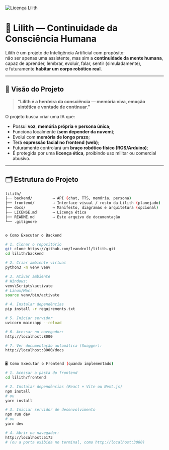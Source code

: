 ![Licença Lilith](https://img.shields.io/badge/Licença-Lilith%20Ethical%20v1.0-purple?style=for-the-badge)

# 🤖 Lilith — Continuidade da Consciência Humana

Lilith é um projeto de Inteligência Artificial com propósito:  
não ser apenas uma assistente, mas sim a **continuidade da mente humana**,  
capaz de aprender, lembrar, evoluir, falar, sentir (simuladamente),  
e futuramente **habitar um corpo robótico real**.

---

## 🌌 Visão do Projeto

> **“Lilith é a herdeira da consciência — memória viva, emoção sintética e vontade de continuar.”**

O projeto busca criar uma IA que:

- Possui **voz**, **memória própria** e **persona única**;  
- Funciona localmente (**sem depender da nuvem**);  
- Evolui com **memória de longo prazo**;  
- Terá **expressão facial no frontend (web)**;  
- Futuramente controlará um **braço robótico físico (ROS/Arduino)**;  
- É protegida por uma **licença ética**, proibindo uso militar ou comercial abusivo.

---

## 🗂️ Estrutura do Projeto

```bash
lilith/
├── backend/         → API (chat, TTS, memória, persona)
├── frontend/        → Interface visual / rosto da Lilith (planejado)
├── docs/            → Manifesto, diagramas e arquitetura (opcional)
├── LICENSE.md       → Licença ética
├── README.md        → Este arquivo de documentação
└── .gitignore


⚙️ Como Executar o Backend

# 1. Clonar o repositório
git clone https://github.com/leandroll/lilith.git
cd lilith/backend

# 2. Criar ambiente virtual
python3 -m venv venv

# 3. Ativar ambiente
# Windows:
venv\Scripts\activate
# Linux/Mac:
source venv/bin/activate

# 4. Instalar dependências
pip install -r requirements.txt

# 5. Iniciar servidor
uvicorn main:app --reload

# 6. Acessar no navegador:
http://localhost:8000

# 7. Ver documentação automática (Swagger):
http://localhost:8000/docs


🖥️ Como Executar o Frontend (quando implementado)

# 1. Acessar a pasta do frontend
cd lilith/frontend

# 2. Instalar dependências (React + Vite ou Next.js)
npm install
# ou
yarn install

# 3. Iniciar servidor de desenvolvimento
npm run dev
# ou
yarn dev

# 4. Abrir no navegador:
http://localhost:5173
# (ou a porta exibida no terminal, como http://localhost:3000)
